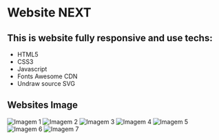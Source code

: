 # Website NEXT

## This is website fully responsive and use techs:

- HTML5
- CSS3
- Javascript
- Fonts Awesome CDN
- Undraw source SVG 

## Websites Image

![Imagem 1](https://github.com/pedrofreitaslima/Website-NEXT/blob/main/public/images/img-01.png)
![Imagem 2](https://github.com/pedrofreitaslima/Website-NEXT/blob/main/public/images/img-02.png)
![Imagem 3](https://github.com/pedrofreitaslima/Website-NEXT/blob/main/public/images/img-03.png)
![Imagem 4](https://github.com/pedrofreitaslima/Website-NEXT/blob/main/public/images/img-04.png)
![Imagem 5](https://github.com/pedrofreitaslima/Website-NEXT/blob/main/public/images/img-05.png)
![Imagem 6](https://github.com/pedrofreitaslima/Website-NEXT/blob/main/public/images/img-06.png)
![Imagem 7](https://github.com/pedrofreitaslima/Website-NEXT/blob/main/public/images/img-07.png)
